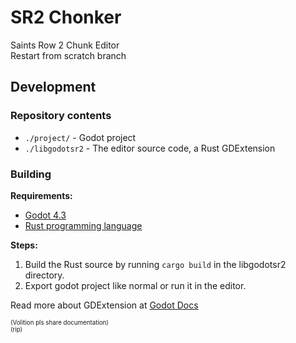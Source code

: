 # SR2 Chonker
Saints Row 2 Chunk Editor  
Restart from scratch branch

## Development

### Repository contents
- `./project/` - Godot project
- `./libgodotsr2` - The editor source code, a Rust GDExtension

### Building

**Requirements:**  
- [Godot 4.3](https://godotengine.org/)
- [Rust programming language](https://www.rust-lang.org/)

**Steps:**  
1. Build the Rust source by running `cargo build` in the libgodotsr2 directory.
2. Export godot project like normal or run it in the editor.

Read more about GDExtension at [Godot Docs](https://docs.godotengine.org/en/stable/tutorials/scripting/gdextension/what_is_gdextension.html)

<sub><sup>(Volition pls share documentation)</sup></sub>  
<sub><sup>(rip)</sup></sub>
